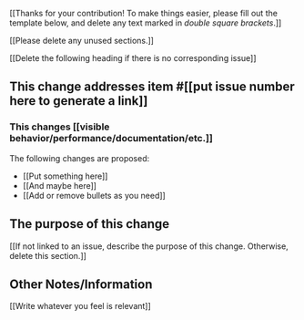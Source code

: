 [[Thanks for your contribution! To make things easier, please fill out the
template below, and delete any text marked in *double square brackets*.]]

[[Please delete any unused sections.]]

[[Delete the following heading if there is no corresponding issue]]
## This change addresses item #[[put issue number here to generate a link]]

### This changes [[visible behavior/performance/documentation/etc.]]

The following changes are proposed:

- [[Put something here]]
- [[And maybe here]]
- [[Add or remove bullets as you need]]

## The purpose of this change

[[If not linked to an issue, describe the purpose of this change. Otherwise,
delete this section.]]

## Other Notes/Information

[[Write whatever you feel is relevant]]
